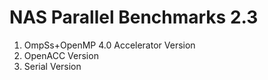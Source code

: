 NAS Parallel Benchmarks 2.3
================================================================

1. OmpSs+OpenMP 4.0 Accelerator Version
2. OpenACC Version
3. Serial Version
